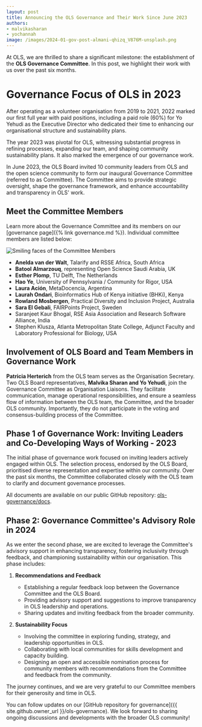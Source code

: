 ```yaml
---
layout: post
title: Announcing the OLS Governance and Their Work Since June 2023
authors: 
- malvikasharan
- yochannah
image: /images/2024-01-gov-post-almani-qhizq_V876M-unsplash.png
---
```


At OLS, we are thrilled to share a significant milestone: the establishment of the **OLS Governance Committee**. In this post, we highlight their work with us over the past six months.

# Governance Focus of OLS in 2023

After operating as a volunteer organisation from 2019 to 2021, 2022 marked our first full year with paid positions, including a paid role (60%) for Yo Yehudi as the Executive Director who dedicated their time to enhancing our organisational structure and sustainability plans. 

The year 2023 was pivotal for OLS, witnessing substantial progress in refining processes, expanding our team, and shaping community sustainability plans. It also marked the emergence of our governance work.

In June 2023, the OLS Board invited 10 community leaders from OLS and the open science community to form our inaugural Governance Committee (referred to as Committee). The Committee aims to provide strategic oversight, shape the governance framework, and enhance accountability and transparency in OLS' work.

## Meet the Committee Members

Learn more about the Governance Committee and its members on our [governance page]({% link governance.md %}). Individual committee members are listed below:

![Smiling faces of the Committee Members](https://hackmd.io/_uploads/BytbFX-qp.png)

- **Anelda van der Walt**, Talarify and RSSE Africa, South Africa
- **Batool Almarzouq**, representing Open Science Saudi Arabia, UK
- **Esther Plomp**, TU Delft, The Netherlands
- **Hao Ye**, University of Pennsylvania / Community for Rigor, USA
- **Laura Ación**, MetaDocencia, Argentina 
- **Laurah Ondari**, Bioinformatics Hub of Kenya initiative (BHKi), Kenya
- **Rowland Mosbergen**, Practical Diversity and Inclusion Project, Australia 
- **Sara El Gebali**, FAIRPoints Project, Sweden
- Saranjeet Kaur Bhogal, RSE Asia Association and Research Software Alliance, India
- Stephen Klusza, Atlanta Metropolitan State College, Adjunct Faculty and Laboratory Professional for Biology, USA

## Involvement of OLS Board and Team Members in Governance Work

**Patricia Herterich** from the OLS team serves as the Organisation Secretary. Two OLS Board representatives, **Malvika Sharan and Yo Yehudi**, join the Governance Committee as Organisation Liaisons. They facilitate communication, manage operational responsibilities, and ensure a seamless flow of information between the OLS team, the Committee, and the broader OLS community. Importantly, they do not participate in the voting and consensus-building process of the Committee.

## Phase 1 of Governance Work: Inviting Leaders and Co-Developing Ways of Working - 2023

The initial phase of governance work focused on inviting leaders actively engaged within OLS. The selection process, endorsed by the OLS Board, prioritised diverse representation and expertise within our community. Over the past six months, the Committee collaborated closely with the OLS team to clarify and document governance processes. 

All documents are available on our public GitHub repository: [ols-governance/docs](https://github.com/open-life-science/ols-governance/tree/main/docs).

## Phase 2: Governance Committee's Advisory Role in 2024

As we enter the second phase, we are excited to leverage the Committee's advisory support in enhancing transparency, fostering inclusivity through feedback, and championing sustainability within our organisation. This phase includes:

1. **Recommendations and Feedback**
   - Establishing a regular feedback loop between the Governance Committee and the OLS Board.
   - Providing advisory support and suggestions to improve transparency in OLS leadership and operations.
   - Sharing updates and inviting feedback from the broader community.

2. **Sustainability Focus**
   - Involving the committee in exploring funding, strategy, and leadership opportunities in OLS.
   - Collaborating with local communities for skills development and capacity building.
   - Designing an open and accessible nomination process for community members with recommendations from the Committee and feedback from the community.

The journey continues, and we are very grateful to our Committee members for their generosity and time in OLS.

You can follow updates on our [GitHub repository for governance]({{ site.github.owner_url }}/ols-governance). We look forward to sharing ongoing  discussions and developments with the broader OLS community!
